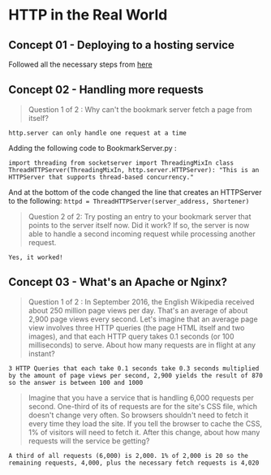 # HTTP in the Real World

## Concept 01 - Deploying to a hosting service

Followed all the necessary steps from [here](https://classroom.udacity.com/nanodegrees/nd024/parts/b5036a67-32f5-4b47-b4cd-18b33201aa96/modules/69d7024c-2c8a-43c5-b466-af62e74a3bad/lessons/773150bb-8e88-4457-b077-3b8a02018f33/concepts/1d84f620-4d25-45fd-aa10-276498e328ae)

## Concept 02 - Handling more requests

> Question 1 of 2 : Why can't the bookmark server fetch a page from itself?

`http.server can only handle one request at a time`

Adding the following code to BookmarkServer.py : 

`import threading
from socketserver import ThreadingMixIn
class ThreadHTTPServer(ThreadingMixIn, http.server.HTTPServer):
    "This is an HTTPServer that supports thread-based concurrency."`

And at the bottom of the code changed the line that creates an HTTPServer to  the following:
`httpd = ThreadHTTPServer(server_address, Shortener)`

> Question 2 of 2: Try posting an entry to your bookmark server that points to the server itself now. Did it work? If so, the server is now able to handle a second incoming request while processing another request.

`Yes, it worked!`

## Concept 03 - What's an Apache or Nginx?

> Question 1 of 2 : In September 2016, the English Wikipedia received about 250 million page views per day. That's an average of about 2,900 page views every second. Let's imagine that an average page view involves three HTTP queries (the page HTML itself and two images), and that each HTTP query takes 0.1 seconds (or 100 milliseconds) to serve. About how many requests are in flight at any instant?

`3 HTTP Queries that each take 0.1 seconds take 0.3 seconds multiplied by the amount of page views per second, 2,900 yields the result of 870 so the answer is between 100 and 1000`

> Imagine that you have a service that is handling 6,000 requests per second. One-third of its of requests are for the site's CSS file, which doesn't change very often. So browsers shouldn't need to fetch it every time they load the site. If you tell the browser to cache the CSS, 1% of visitors will need to fetch it. After this change, about how many requests will the service be getting?

`A third of all requests (6,000) is 2,000. 1% of 2,000 is 20 so the remaining requests, 4,000, plus the necessary fetch requests is 4,020`